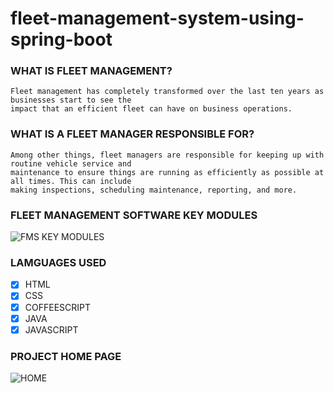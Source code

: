 # fleet-management-system-using-spring-boot


### WHAT IS FLEET MANAGEMENT?
```
Fleet management has completely transformed over the last ten years as businesses start to see the 
impact that an efficient fleet can have on business operations.
```
### WHAT IS A FLEET MANAGER RESPONSIBLE FOR?
```
Among other things, fleet managers are responsible for keeping up with routine vehicle service and 
maintenance to ensure things are running as efficiently as possible at all times. This can include 
making inspections, scheduling maintenance, reporting, and more.
```
### FLEET MANAGEMENT SOFTWARE KEY MODULES
![FMS KEY MODULES](https://content.altexsoft.com/media/2019/03/word-image-15.png.webp)
### LAMGUAGES USED
- [X] HTML
- [X] CSS
- [X] COFFEESCRIPT
- [X] JAVA
- [X] JAVASCRIPT
### PROJECT HOME PAGE
![HOME](https://www.kindsonthegenius.com/spring-boot/wp-content/uploads/2020/01/Build-a-Complete-Spring-Boot-Application-Step-by-Step.jpg)
